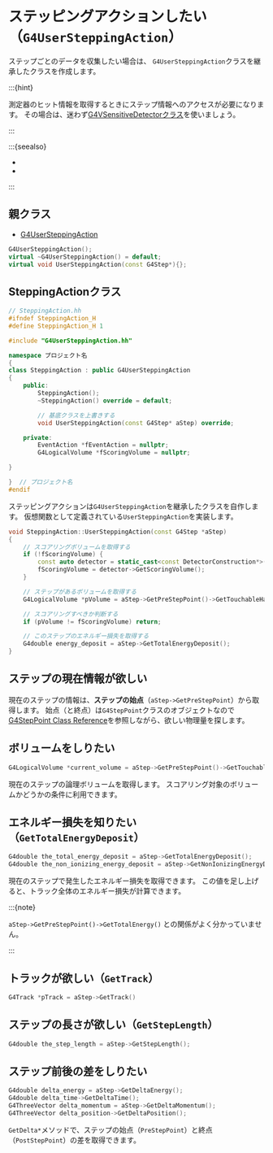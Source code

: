# ステッピングアクションしたい（``G4UserSteppingAction``）

ステップごとのデータを収集したい場合は、
``G4UserSteppingAction``クラスを継承したクラスを作成します。

:::{hint}

測定器のヒット情報を取得するときにステップ情報へのアクセスが必要になります。
その場合は、迷わず[G4VSensitiveDetectorクラス](./geant4-sensor-sensitivedetector.md)を使いましょう。

:::

:::{seealso}

- [](./geant4-step.md)
- [](./geant4-sensor-sensitivedetector.md)

:::

## 親クラス

- [G4UserSteppingAction](https://geant4.kek.jp/Reference/11.2.0/classG4UserSteppingAction.html)

```cpp
G4UserSteppingAction();
virtual ~G4UserSteppingAction() = default;
virtual void UserSteppingAction(const G4Step*){};
```

## SteppingActionクラス


```cpp
// SteppingAction.hh
#ifndef SteppingAction_H
#define SteppingAction_H 1

#include "G4UserSteppingAction.hh"

namespace プロジェクト名
{
class SteppingAction : public G4UserSteppingAction
{
    public:
        SteppingAction();
        ~SteppingAction() override = default;

        // 基底クラスを上書きする
        void UserSteppingAction(const G4Step* aStep) override;

    private:
        EventAction *fEventAction = nullptr;
        G4LogicalVolume *fScoringVolume = nullptr;

}

}  // プロジェクト名
#endif
```

ステッピングアクションは``G4UserSteppingAction``を継承したクラスを自作します。
仮想関数として定義されている``UserSteppingAction``を実装します。


```cpp
void SteppingAction::UserSteppingAction(const G4Step *aStep)
{
    // スコアリングボリュームを取得する
    if (!fScoringVolume) {
        const auto detector = static_cast<const DetectorConstruction*>(G4RunManager::GetRunManager()->GetUserDetectorConstruction());
        fScoringVolume = detector->GetScoringVolume();
    }

    // ステップがあるボリュームを取得する
    G4LogicalVolume *pVolume = aStep->GetPreStepPoint()->GetTouchableHandle()->GetVolume()->GetLogicalVolume();

    // スコアリングすべきか判断する
    if (pVolume != fScoringVolume) return;

    // このステップのエネルギー損失を取得する
    G4double energy_deposit = aStep->GetTotalEnergyDeposit();
}
```

## ステップの現在情報が欲しい

現在のステップの情報は、**ステップの始点**（``aStep->GetPreStepPoint``）から取得します。
始点（と終点）は``G4StepPoint``クラスのオブジェクトなので[G4StepPoint Class Reference](https://apc.u-paris.fr/~franco/g4doxy/html/classG4StepPoint.html)を参照しながら、欲しい物理量を探します。

## ボリュームをしりたい

```cpp
G4LogicalVolume *current_volume = aStep->GetPreStepPoint()->GetTouchableHandle()->GetVolume()->GetLogicalVolume()
```

現在のステップの論理ボリュームを取得します。
スコアリング対象のボリュームかどうかの条件に利用できます。

## エネルギー損失を知りたい（``GetTotalEnergyDeposit``）

```cpp
G4double the_total_energy_deposit = aStep->GetTotalEnergyDeposit();
G4double the_non_ionizing_energy_deposit = aStep->GetNonIonizingEnergyDeposit();
```

現在のステップで発生したエネルギー損失を取得できます。
この値を足し上げると、トラック全体のエネルギー損失が計算できます。

:::{note}

``aStep->GetPreStepPoint()->GetTotalEnergy()`` との関係がよく分かっていません。

:::

## トラックが欲しい（``GetTrack``）

```cpp
G4Track *pTrack = aStep->GetTrack()
```

## ステップの長さが欲しい（``GetStepLength``）

```cpp
G4double the_step_length = aStep->GetStepLength();
```

## ステップ前後の差をしりたい

```cpp
G4double delta_energy = aStep->GetDeltaEnergy();
G4double delta_time->GetDeltaTime();
G4ThreeVector delta_momentum = aStep->GetDeltaMomentum();
G4ThreeVector delta_position->GetDeltaPosition();
```

``GetDelta*``メソッドで、ステップの始点（``PreStepPoint``）と終点（``PostStepPoint``）の差を取得できます。
